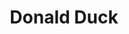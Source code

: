 ---
title: Donald Duck
description: Donald Duck pointing and laughing
image: /images/donald-duck.jpg
dimensions: [600, 467]
tags: 
  - disney
  - animals
  - ducks
  - cartoons
dateAdded: '2 Jul 2025'
---